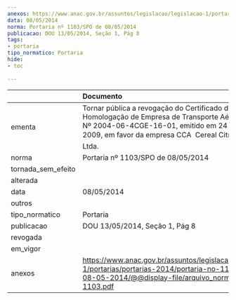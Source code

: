 ```yaml
---
anexos: https://www.anac.gov.br/assuntos/legislacao/legislacao-1/portarias/portarias-2014/portaria-no-1103-spo-de-08-05-2014/@@display-file/arquivo_norma/PA2014-1103.pdf
data: 08/05/2014
norma: Portaria nº 1103/SPO de 08/05/2014
publicacao: DOU 13/05/2014, Seção 1, Pág 8
tags:
- portaria
tipo_normatico: Portaria
hide: 
- toc 
 
---
```


|                    | Documento                                                                                                                                                         |
|:-------------------|:------------------------------------------------------------------------------------------------------------------------------------------------------------------|
| ementa             | Tornar pública a revogação do Certificado de Homologação de Empresa de Transporte Aéreo (CHETA) Nº 2004-06-4CGE-16-01, emitido em 24 de abril de 2009, em favor da empresa CCA  Cereal Citrus Aero Táxi Ltda.                                                                                                                                                                   |
| norma              | Portaria nº 1103/SPO de 08/05/2014                                                                                                                                |
| tornada_sem_efeito |                                                                                                                                                                   |
| alterada           |                                                                                                                                                                   |
| data               | 08/05/2014                                                                                                                                                        |
| outros             |                                                                                                                                                                   |
| tipo_normatico     | Portaria                                                                                                                                                          |
| publicacao         | DOU 13/05/2014, Seção 1, Pág 8                                                                                                                                    |
| revogada           |                                                                                                                                                                   |
| em_vigor           |                                                                                                                                                                   |
| anexos             | https://www.anac.gov.br/assuntos/legislacao/legislacao-1/portarias/portarias-2014/portaria-no-1103-spo-de-08-05-2014/@@display-file/arquivo_norma/PA2014-1103.pdf |